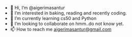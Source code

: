 - 👋 Hi, I’m @aigerimasantur
- 👀 I’m interested in baking, reading and recently coding.
- 🌱 I’m currently learning cs50 and Python
- 💞️ I’m looking to collaborate on hmm..do not know yet.
- 📫 How to reach me aigerimasantur@gmail.com

<!---
aigerimasantur/aigerimasantur is a ✨ special ✨ repository because its `README.md` (this file) appears on your GitHub profile.
You can click the Preview link to take a look at your changes.
--->
